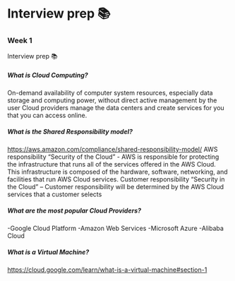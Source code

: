 # Interview prep 📚

### Week 1
Interview prep 📚

##### What is Cloud Computing?
On-demand availability of computer system resources, especially data storage and computing power, without direct active management by the user
Cloud providers manage the data centers and create services for you that you can access online.

##### What is the Shared Responsibility model?
https://aws.amazon.com/compliance/shared-responsibility-model/
AWS responsibility “Security of the Cloud” - AWS is responsible for protecting the infrastructure that runs all of the services offered in the AWS Cloud. This infrastructure is composed of the hardware, software, networking, and facilities that run AWS Cloud services.
Customer responsibility “Security in the Cloud” – Customer responsibility will be determined by the AWS Cloud services that a customer selects


##### What are the most popular Cloud Providers?
-Google Cloud Platform
-Amazon Web Services
-Microsoft Azure
-Alibaba Cloud

##### What is a Virtual Machine?
https://cloud.google.com/learn/what-is-a-virtual-machine#section-1